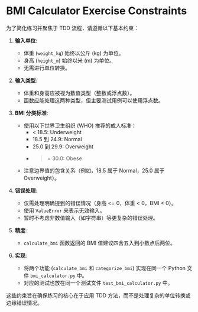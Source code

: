 # BMI Calculator Exercise Constraints

为了简化练习并聚焦于 TDD 流程，请遵循以下基本约束：

1.  **输入单位**: 
    *   体重 (`weight_kg`) 始终以公斤 (kg) 为单位。
    *   身高 (`height_m`) 始终以米 (m) 为单位。
    *   无需进行单位转换。

2.  **输入类型**: 
    *   体重和身高应被视为数值类型（整数或浮点数）。
    *   函数应能处理这两种类型，但主要测试用例可以使用浮点数。

3.  **BMI 分类标准**: 
    *   使用以下世界卫生组织 (WHO) 推荐的成人标准：
        *   < 18.5: Underweight
        *   18.5 到 24.9: Normal
        *   25.0 到 29.9: Overweight
        *   >= 30.0: Obese
    *   注意边界值的包含关系（例如，18.5 属于 Normal，25.0 属于 Overweight）。

4.  **错误处理**: 
    *   仅需处理明确提到的错误情况（身高 <= 0，体重 < 0，BMI < 0）。
    *   使用 `ValueError` 来表示无效输入。
    *   暂时不考虑非数值输入（如字符串）等更复杂的错误处理。

5.  **精度**: 
    *   `calculate_bmi` 函数返回的 BMI 值建议四舍五入到小数点后两位。

6.  **实现**: 
    *   将两个功能 (`calculate_bmi` 和 `categorize_bmi`) 实现在同一个 Python 文件 `bmi_calculator.py` 中。
    *   对应的测试也放在同一个测试文件 `test_bmi_calculator.py` 中。

这些约束旨在确保练习的核心在于应用 TDD 方法，而不是处理复杂的单位转换或边缘错误情况。 